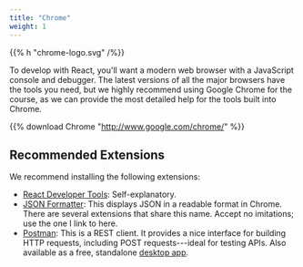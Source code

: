 ```yaml
---
title: "Chrome"
weight: 1
---
```


{{% h "chrome-logo.svg" /%}}

To develop with React, you'll want a modern web browser with a JavaScript console and debugger. The latest versions of all the major browsers have the tools you need, but we highly recommend using Google Chrome for the course, as we can provide the most detailed help for the tools built into Chrome.

{{% download Chrome "http://www.google.com/chrome/" %}}

## Recommended Extensions

We recommend installing the following extensions:

* [React Developer Tools](https://chrome.google.com/webstore/detail/react-developer-tools/fmkadmapgofadopljbjfkapdkoienihi): Self-explanatory.
* [JSON Formatter](https://chrome.google.com/webstore/detail/json-formatter/bcjindcccaagfpapjjmafapmmgkkhgoa): This displays JSON in a readable format in Chrome. There are several extensions that share this name. Accept no imitations; use the one I link to here.
* [Postman](https://chrome.google.com/webstore/detail/postman/fhbjgbiflinjbdggehcddcbncdddomop): This is a REST client. It provides a nice interface for building HTTP requests, including POST requests---ideal for testing APIs. Also available as a free, standalone [desktop app](https://www.getpostman.com/).
